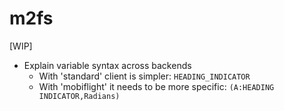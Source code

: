 # m2fs

[WIP]

* Explain variable syntax across backends
  * With 'standard' client is simpler: `HEADING_INDICATOR`
  * With 'mobiflight' it needs to be more specific: `(A:HEADING INDICATOR,Radians)`
